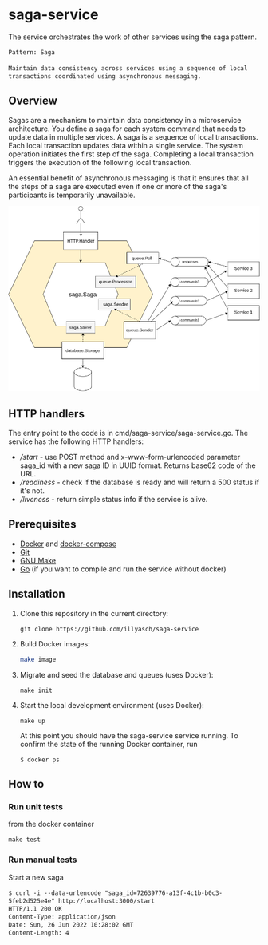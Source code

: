 # saga-service

The service orchestrates the work of other services using the saga pattern.
```
Pattern: Saga

Maintain data consistency across services using a sequence of local transactions coordinated using asynchronous messaging.
```

## Overview
Sagas are a mechanism to maintain data consistency in a microservice architecture. You define a saga for each system command that needs to update data in multiple services. A saga is a sequence of local transactions. Each local transaction updates data within a single service. The system operation initiates the first step of the saga. Completing a local transaction triggers the execution of the following local transaction.

An essential benefit of asynchronous messaging is that it ensures that all the steps of a saga are executed even if one or more of the saga's participants is temporarily unavailable.

![Saga Service Diagram](saga-diagram.png)

## HTTP handlers
The entry point to the code is in cmd/saga-service/saga-service.go. The service has the following HTTP handlers:

- _/start_ - use POST method and x-www-form-urlencoded parameter saga_id with a new saga ID in UUID format. Returns base62 code of the URL.
- _/readiness_ - check if the database is ready and will return a 500 status if it's not.
- _/liveness_ - return simple status info if the service is alive.

## Prerequisites

- [Docker](https://www.docker.com/) and [docker-compose](https://docs.docker.com/compose/install/)
- [Git](https://git-scm.com/)
- [GNU Make](https://www.gnu.org/software/make/)
- [Go](https://golang.org/) (if you want to compile and run the service without docker)

## Installation

1. Clone this repository in the current directory:

   ```
   git clone https://github.com/illyasch/saga-service
   ```

2. Build Docker images:

   ```bash
   make image
   ```

3. Migrate and seed the database and queues (uses Docker):

   ```
   make init
   ```

3. Start the local development environment (uses Docker):

   ```
   make up
   ```

   At this point you should have the saga-service service running. To confirm the state of the running Docker container, run

   ```
   $ docker ps
   ```

## How to

### Run unit tests

from the docker container

```
make test
```

### Run manual tests

   Start a new saga
   ```
   $ curl -i --data-urlencode "saga_id=72639776-a13f-4c1b-b0c3-5feb2d525e4e" http://localhost:3000/start
   HTTP/1.1 200 OK
   Content-Type: application/json
   Date: Sun, 26 Jun 2022 10:28:02 GMT
   Content-Length: 4
   ```
